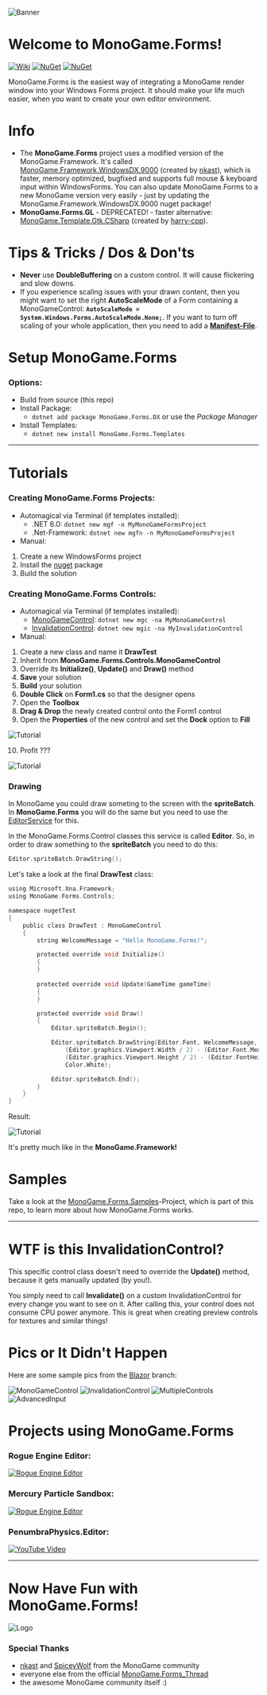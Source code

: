![Banner](Logos/Logo_Banner_800.png)

# Welcome to MonoGame.Forms!
[![Wiki](https://img.shields.io/badge/Wiki-Online!-orange.svg?style=flat-square&logo=github&colorA=ba51ff&colorB=51ff63)](https://github.com/BlizzCrafter/MonoGame.Forms/wiki) [![NuGet](https://img.shields.io/badge/NuGet-MonoGame.Forms-blue.svg?style=flat-square&logo=NuGet&colorA=5196ff&colorB=51edff)](https://www.nuget.org/packages/MonoGame.Forms.DX/) [![NuGet](https://img.shields.io/badge/NuGet-MonoGame.Forms.Templates-blue.svg?style=flat-square&logo=NuGet&colorA=5196ff&colorB=51edff)](https://www.nuget.org/packages/MonoGame.Forms.Templates)

MonoGame.Forms is the easiest way of integrating a MonoGame render window into your Windows Forms project. It should make your life much easier, when you want to create your own editor environment. 

# Info

* The **MonoGame.Forms** project uses a modified version of the MonoGame.Framework. It's called [MonoGame.Framework.WindowsDX.9000](https://www.nuget.org/packages/MonoGame.Framework.WindowsDX.9000/) (created by [nkast](https://github.com/nkast)), which is faster, memory optimized, bugfixed and supports full mouse & keyboard input within WindowsForms. You can also update MonoGame.Forms to a new MonoGame version very easily - just by updating the MonoGame.Framework.WindowsDX.9000 nuget package!
* **MonoGame.Forms.GL**  - DEPRECATED! - faster alternative: [MonoGame.Template.Gtk.CSharp](https://www.nuget.org/packages/MonoGame.Template.Gtk.CSharp/) (created by [harry-cpp](https://github.com/harry-cpp)).

# Tips & Tricks / Dos & Don'ts

* **Never** use **DoubleBuffering** on a custom control. It will cause flickering and slow downs.
* If you experience scaling issues with your drawn content, then you might want to set the right **AutoScaleMode** of a Form containing a MonoGameControl:
**`AutoScaleMode = System.Windows.Forms.AutoScaleMode.None;`**. If you want to turn off scaling of your whole application, then you need to add a **[Manifest-File](https://github.com/BlizzCrafter/MonoGame.Forms/blob/master/DPI_Aware_Application.md)**.

# Setup MonoGame.Forms
### Options:
- Build from source (this repo)
- Install Package:
  - ```dotnet add package MonoGame.Forms.DX``` or use the *Package Manager*
- Install Templates:
  - ```dotnet new install MonoGame.Forms.Templates```

***

# Tutorials
### Creating MonoGame.Forms Projects:
- Automagical via Terminal (if templates installed):
  - .NET 6.0: ```dotnet new mgf -n MyMonoGameFormsProject```
  - .Net-Framework: ```dotnet new mgfn -n MyMonoGameFormsProject```
- Manual:
1. Create a new WindowsForms project
2. Install the [nuget](https://www.nuget.org/packages/MonoGame.Forms.DX/3.1.0) package
3. Build the solution
  
### Creating MonoGame.Forms Controls:
- Automagical via Terminal (if templates installed):
  - [MonoGameControl](https://github.com/BlizzCrafter/MonoGame.Forms/wiki/FDEF831D): ```dotnet new mgc -na MyMonoGameControl```
  - [InvalidationControl](https://github.com/BlizzCrafter/MonoGame.Forms/wiki/62B63ABB): ```dotnet new mgic -na MyInvalidationControl```
- Manual:
1. Create a new class and name it **DrawTest**
2. Inherit from **MonoGame.Forms.Controls.MonoGameControl**
3. Override its **Initialize()**, **Update()** and **Draw()** method
4. **Save** your solution
5. **Build** your solution
6. **Double Click** on **Form1.cs** so that the designer opens
7. Open the **Toolbox**
8. **Drag & Drop** the newly created control onto the Form1 control
9. Open the **Properties** of the new control and set the **Dock** option to **Fill**

![Tutorial](https://github.com/BlizzCrafter/MonoGame.Forms/blob/master/doc/tut_00.PNG)

10. Profit ???

![Tutorial](https://github.com/BlizzCrafter/MonoGame.Forms/blob/master/doc/tut_00a.PNG)

### Drawing
In MonoGame you could draw someting to the screen with the **spriteBatch**.
In **MonoGame.Forms** you will do the same but you need to use the [EditorService](https://github.com/BlizzCrafter/MonoGame.Forms/wiki/29FDD2C0) for this.

In the MonoGame.Forms.Control classes this service is called **Editor**. So, in order to draw something to the **spriteBatch** you need to do this:

```c
Editor.spriteBatch.DrawString();
```

Let's take a look at the final **DrawTest** class:

```c
using Microsoft.Xna.Framework;
using MonoGame.Forms.Controls;

namespace nugetTest
{
    public class DrawTest : MonoGameControl
    {
        string WelcomeMessage = "Hello MonoGame.Forms!";

        protected override void Initialize()
        {
        }
        
        protected override void Update(GameTime gameTime)
        {
        }

        protected override void Draw()
        {
            Editor.spriteBatch.Begin();

            Editor.spriteBatch.DrawString(Editor.Font, WelcomeMessage, new Vector2(
                (Editor.graphics.Viewport.Width / 2) - (Editor.Font.MeasureString(WelcomeMessage).X / 2),
                (Editor.graphics.Viewport.Height / 2) - (Editor.FontHeight / 2)),
                Color.White);

            Editor.spriteBatch.End();
        }
    }
}
```
Result:

![Tutorial](https://github.com/BlizzCrafter/MonoGame.Forms/blob/master/doc/tut_00b.PNG)

It's pretty much like in the **MonoGame.Framework!**

# Samples

Take a look at the [MonoGame.Forms.Samples](https://github.com/BlizzCrafter/MonoGame.Forms/tree/master/MonoGame.Forms.NET.Samples/Tests)-Project,
which is part of this repo, to learn more about how MonoGame.Forms works.

***

# WTF is this **InvalidationControl**?

This specific control class doesn't need to override the **Update()** method, because it gets manually updated (by you!).

You simply need to call **Invalidate()** on a custom InvalidationControl for every change you want to see on it. After calling this, your control does not consume CPU power anymore. This is great when creating preview controls for textures and similar things!

# Pics or It Didn't Happen

Here are some sample pics from the [Blazor](https://github.com/BlizzCrafter/MonoGame.Forms/tree/Blazor) branch:

![MonoGameControl](https://raw.githubusercontent.com/BlizzCrafter/MonoGame.Forms/master/doc/sample_00.png)
![InvalidationControl](https://raw.githubusercontent.com/BlizzCrafter/MonoGame.Forms/master/doc/sample_01.png)
![MultipleControls](https://raw.githubusercontent.com/BlizzCrafter/MonoGame.Forms/master/doc/sample_02.png)
![AdvancedInput](https://raw.githubusercontent.com/BlizzCrafter/MonoGame.Forms/master/doc/sample_03.png)

# Projects using MonoGame.Forms

### **Rogue Engine Editor**:

[![Rogue Engine Editor](https://raw.githubusercontent.com/BlizzCrafter/MonoGame.Forms/master/doc/ree.png)](https://youtu.be/6fyQ64O9HME)

### **Mercury Particle Sandbox**:

[![Rogue Engine Editor](https://raw.githubusercontent.com/BlizzCrafter/MonoGame.Forms/master/doc/mps.png)](https://youtu.be/7Xds-q5tm8E)

### **PenumbraPhysics.Editor**:

[![YouTube Video](https://raw.githubusercontent.com/BlizzCrafter/MonoGame.Forms/master/doc/ppe.png)](https://youtu.be/vQAxXN_V3X4)

***

# Now Have Fun with MonoGame.Forms!

![Logo](https://raw.githubusercontent.com/BlizzCrafter/MonoGame.Forms/master/Logos/Logo_Shadow_256.png)

### Special Thanks
- [nkast](https://github.com/nkast) and [SpiceyWolf](https://github.com/SpiceyWolf) from the MonoGame community
- everyone else from the official [MonoGame.Forms_Thread](http://community.monogame.net/t/monogame-forms-create-your-editor-environment/9954)
- the awesome MonoGame community itself :)
